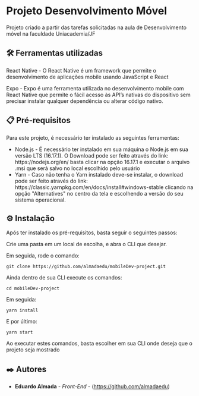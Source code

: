 # Projeto Desenvolvimento Móvel

Projeto criado a partir das tarefas solicitadas na aula de Desenvolvimento móvel na faculdade Uniacademia/JF

## 🛠️ Ferramentas utilizadas

<p>
React Native - O React Native é um framework que permite o desenvolvimento de aplicações mobile usando JavaScript e React
</p>
<p>
Expo - Expo é uma ferramenta utilizada no desenvolvimento mobile com React Native que permite o fácil acesso às API’s nativas do
dispositivo sem precisar instalar qualquer dependência ou alterar código nativo.
</p>

## 📋 Pré-requisitos

<p>
Para este projeto, é necessário ter instalado as seguintes ferramentas: 
<ul>
<li>Node.js - É necessário ter instalado em sua máquina o Node.js em sua versão LTS (16.17.1). O Download pode ser feito através do link: https://nodejs.org/en/ basta clicar na opção 16.17.1 e executar o arquivo .msi que será salvo no local escolhido pelo usuário</li>
<li>Yarn - Caso não tenha o Yarn instalado deve-se instalar, o download pode ser feito através do link: https://classic.yarnpkg.com/en/docs/install#windows-stable clicando na opção "Alternatives" no centro da tela e escolhendo a versão do seu sistema operacional.</li>
</ul>
</p>

## ⚙️ Instalação

Após ter instalado os pré-requisitos, basta seguir o seguintes passos:

Crie uma pasta em um local de escolha, e abra o CLI que desejar.

Em seguida, rode o comando: 

```
git clone https://github.com/almadaedu/mobileDev-project.git
```

Ainda dentro de sua CLI execute os comandos:

```
cd mobileDev-project
```
Em seguida:
```
yarn install
```
E por último:
```
yarn start
```

Ao executar estes comandos, basta escolher em sua CLI onde deseja que o projeto seja mostrado


## ✒️ Autores

* **Eduardo Almada** - *Front-End* - (https://github.com/almadaedu)
